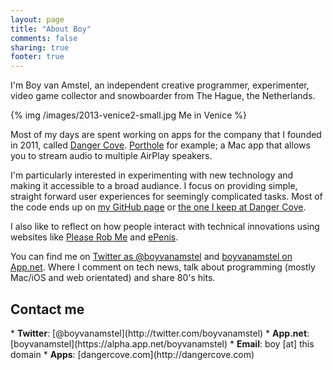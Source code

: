 ```yaml
---
layout: page
title: "About Boy"
comments: false
sharing: true
footer: true
---
```


I'm Boy van Amstel, an independent creative programmer, experimenter, video game collector and snowboarder from The Hague, the Netherlands.

<div class="screenshot">
{% img /images/2013-venice2-small.jpg Me in Venice %}
</div>

Most of my days are spent working on apps for the company that I founded in 2011, called [Danger Cove](http://dangercove.com). [Porthole](http://getporthole.com) for example; a Mac app that allows you to stream audio to multiple AirPlay speakers.

I'm particularly interested in experimenting with new technology and making it accessible to a broad audiance. I focus on providing simple, straight forward user experiences for seemingly complicated tasks. Most of the code ends up on [my GitHub page](http://github.org/boyvanamstel) or [the one I keep at Danger Cove](http://github.com/dangercove).

I also like to reflect on how people interact with technical innovations using websites like [Please Rob Me](http://www.pleaserobme.com/) and [ePenis](http://www.epenis.nl/).

You can find me on [Twitter as @boyvanamstel](http://twitter.com/boyvanamstel) and [boyvanamstel on App.net](https://alpha.app.net/boyvanamstel). Where I comment on tech news, talk about programming (mostly Mac/iOS and web orientated) and share 80's hits.

<h2>Contact me</h2>
* <strong>Twitter</strong>: [@boyvanamstel](http://twitter.com/boyvanamstel)
* <strong>App.net</strong>: [boyvanamstel](https://alpha.app.net/boyvanamstel)
* <strong>Email</strong>: boy [at] this domain
* <strong>Apps</strong>: [dangercove.com](http://dangercove.com)

